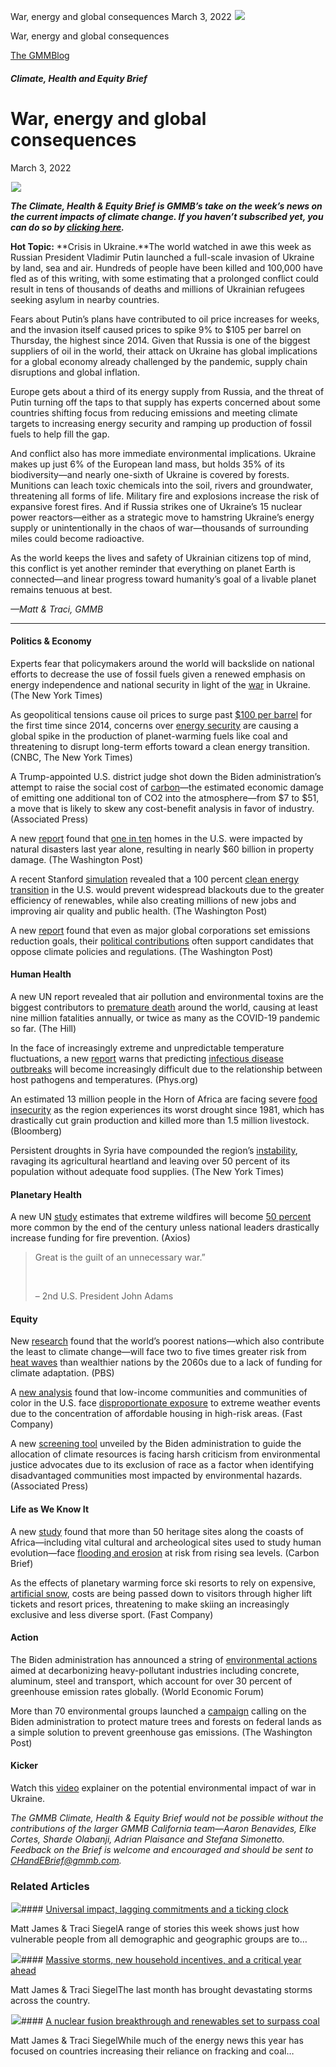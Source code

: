 



War, energy and global consequences
March 3, 2022
![](data:image/gif;base64,R0lGODlhAQABAAAAACH5BAEKAAEALAAAAAABAAEAAAICTAEAOw==)![](https://www.gmmb.com/wp-content/uploads/2022/03/Picture1.png)



War, energy and global consequences





 [The GMMBlog](/blog/)



##### Climate, Health and Equity Brief

 War, energy and global consequences
===================================


March 3, 2022



![](data:image/gif;base64,R0lGODlhAQABAAAAACH5BAEKAAEALAAAAAABAAEAAAICTAEAOw==)![](https://www.gmmb.com/wp-content/uploads/2022/03/Picture1-552x448.png) 


***The Climate, Health & Equity Brief is GMMB’s take on the week’s news on the current impacts of climate change. If you haven’t subscribed yet, you can do so by [clicking here](https://mailchimp.us4.list-manage.com/subscribe?u=f2f8c4bdabe1a2a83f914e813&id=4a13a601e2).***


**Hot Topic:** **Crisis in Ukraine.**The world watched in awe this week as Russian President Vladimir Putin launched a full-scale invasion of Ukraine by land, sea and air. Hundreds of people have been killed and 100,000 have fled as of this writing, with some estimating that a prolonged conflict could result in tens of thousands of deaths and millions of Ukrainian refugees seeking asylum in nearby countries.


Fears about Putin’s plans have contributed to oil price increases for weeks, and the invasion itself caused prices to spike 9% to $105 per barrel on Thursday, the highest since 2014. Given that Russia is one of the biggest suppliers of oil in the world, their attack on Ukraine has global implications for a global economy already challenged by the pandemic, supply chain disruptions and global inflation.


Europe gets about a third of its energy supply from Russia, and the threat of Putin turning off the taps to that supply has experts concerned about some countries shifting focus from reducing emissions and meeting climate targets to increasing energy security and ramping up production of fossil fuels to help fill the gap.


And conflict also has more immediate environmental implications. Ukraine makes up just 6% of the European land mass, but holds 35% of its biodiversity—and nearly one-sixth of Ukraine is covered by forests. Munitions can leach toxic chemicals into the soil, rivers and groundwater, threatening all forms of life. Military fire and explosions increase the risk of expansive forest fires. And if Russia strikes one of Ukraine’s 15 nuclear power reactors—either as a strategic move to hamstring Ukraine’s energy supply or unintentionally in the chaos of war—thousands of surrounding miles could become radioactive.


As the world keeps the lives and safety of Ukrainian citizens top of mind, this conflict is yet another reminder that everything on planet Earth is connected—and linear progress toward humanity’s goal of a livable planet remains tenuous at best.


*—Matt & Traci, GMMB*




---


#### Politics & Economy


Experts fear that policymakers around the world will backslide on national efforts to decrease the use of fossil fuels given a renewed emphasis on energy independence and national security in light of the [war](https://www.nytimes.com/2022/02/23/business/economy/russia-ukraine-energy-security-climate-change.html) in Ukraine. (The New York Times)


As geopolitical tensions cause oil prices to surge past [$100 per barrel](https://www.cnbc.com/2022/02/24/oil-prices-jump-as-russia-launches-attack-on-ukraine.html) for the first time since 2014, concerns over [energy security](https://www.nytimes.com/2022/02/23/business/economy/russia-ukraine-energy-security-climate-change.html) are causing a global spike in the production of planet-warming fuels like coal and threatening to disrupt long-term efforts toward a clean energy transition. (CNBC, The New York Times)


A Trump-appointed U.S. district judge shot down the Biden administration’s attempt to raise the social cost of [carbon](https://apnews.com/article/climate-joe-biden-business-trending-news-louisiana-8d06087eb01ebdcf8f60be06a99c05d0)—the estimated economic damage of emitting one additional ton of CO2 into the atmosphere—from $7 to $51, a move that is likely to skew any cost-benefit analysis in favor of industry. (Associated Press)


A new [report](https://www.corelogic.com/intelligence/2020-climate-change-catastrophe-report/) found that [one in ten](https://www.washingtonpost.com/politics/2022/02/17/weather-disasters-affected-1-10-homes-country-last-year-report-finds/) homes in the U.S. were impacted by natural disasters last year alone, resulting in nearly $60 billion in property damage. (The Washington Post)


A recent Stanford [simulation](https://web.stanford.edu/group/efmh/jacobson/Articles/I/21-USStates-PDFs/21-USStatesPaper.pdf) revealed that a 100 percent [clean energy transition](https://www.washingtonpost.com/weather/2022/02/20/texas-energy-winter-renewable-jacobson-dessler-rogan/) in the U.S. would prevent widespread blackouts due to the greater efficiency of renewables, while also creating millions of new jobs and improving air quality and public health. (The Washington Post)


A new [report](https://www.politicalaccountability.net/wp-content/uploads/2022/02/Hollow_Policies_v2_final.pdf) found that even as major global corporations set emissions reduction goals, their [political contributions](https://www.washingtonpost.com/politics/2022/02/23/top-companies-are-undermining-their-climate-pledges-with-political-donations-report-says/) often support candidates that oppose climate policies and regulations. (The Washington Post)


#### Human Health


A new UN report revealed that air pollution and environmental toxins are the biggest contributors to [premature death](https://thehill.com/policy/energy-environment/594375-un-report-pollution-causing-more-deaths-than-first-18-months-of) around the world, causing at least nine million fatalities annually, or twice as many as the COVID-19 pandemic so far. (The Hill)


In the face of increasingly extreme and unpredictable temperature fluctuations, a new [report](https://elifesciences.org/articles/72861) warns that predicting [infectious disease outbreaks](https://phys.org/news/2022-02-climate-extreme-weather-complex-effects.html) will become increasingly difficult due to the relationship between host pathogens and temperatures. (Phys.org)


An estimated 13 million people in the Horn of Africa are facing severe [food insecurity](https://www.bloomberg.com/news/articles/2022-02-15/un-horn-of-africa-drought-kills-over-1-5-million-livestock) as the region experiences its worst drought since 1981, which has drastically cut grain production and killed more than 1.5 million livestock. (Bloomberg)


Persistent droughts in Syria have compounded the region’s [instability](https://www.nytimes.com/2022/02/19/world/middleeast/syria-drought-climate-food.html), ravaging its agricultural heartland and leaving over 50 percent of its population without adequate food supplies. (The New York Times)


#### Planetary Health


A new UN [study](https://www.unep.org/resources/report/spreading-wildfire-rising-threat-extraordinary-landscape-fires) estimates that extreme wildfires will become [50 percent](https://www.axios.com/un-wildfire-risk-to-increase-driven-by-climate-change-900bb00e-c3a7-4963-942f-ce2c116cd94a.html?utm_source=twitter&utm_medium=social&ute_campaign=onhrs) more common by the end of the century unless national leaders drastically increase funding for fire prevention. (Axios)



> Great is the guilt of an unnecessary war.”
> 
> 
>  
> 
> 
> – 2nd U.S. President John Adams
> 
> 


#### Equity


New [research](https://agupubs.onlinelibrary.wiley.com/doi/10.1029/2021EF002488) found that the world’s poorest nations—which also contribute the least to climate change—will face two to five times greater risk from [heat waves](https://www.pbs.org/newshour/science/how-heat-waves-exacerbated-by-climate-change-will-be-worst-for-the-worlds-poorest-nations) than wealthier nations by the 2060s due to a lack of funding for climate adaptation. (PBS)


A [new analysis](https://www.tandfonline.com/doi/full/10.1080/10511482.2011.624528) found that low-income communities and communities of color in the U.S. face [disproportionate exposure](https://www.fastcompany.com/90721097/natural-disasters-can-wipe-out-affordable-housing-for-years) to extreme weather events due to the concentration of affordable housing in high-risk areas. (Fast Company)


A new [screening tool](https://apnews.com/article/climate-science-environment-pollution-fe337100f1bb1f5fa86f081af8a3b69f) unveiled by the Biden administration to guide the allocation of climate resources is facing harsh criticism from environmental justice advocates due to its exclusion of race as a factor when identifying disadvantaged communities most impacted by environmental hazards. (Associated Press)


#### Life as We Know It


A new [study](https://www.nature.com/articles/s41558-022-01280-1) found that more than 50 heritage sites along the coasts of Africa—including vital cultural and archeological sites used to study human evolution—face [flooding and erosion](https://www.carbonbrief.org/mapped-african-world-heritage-sites-threatened-by-sea-level-rise-to-triple-by-2050) at risk from rising sea levels. (Carbon Brief)


As the effects of planetary warming force ski resorts to rely on expensive, [artificial snow](https://www.fastcompany.com/90723619/climate-change-will-make-skiing-an-even-more-exclusive-less-diverse-sport), costs are being passed down to visitors through higher lift tickets and resort prices, threatening to make skiing an increasingly exclusive and less diverse sport. (Fast Company)


#### Action


The Biden administration has announced a string of [environmental actions](https://www.weforum.org/agenda/2022/02/us-commitment-to-lower-emissions-affect-on-climate-change/) aimed at decarbonizing heavy-pollutant industries including concrete, aluminum, steel and transport, which account for over 30 percent of greenhouse emission rates globally. (World Economic Forum)


More than 70 environmental groups launched a [campaign](https://www.washingtonpost.com/politics/2022/02/15/top-environmental-groups-call-president-biden-protect-mature-trees-forests-federal-lands-logging/) calling on the Biden administration to protect mature trees and forests on federal lands as a simple solution to prevent greenhouse gas emissions. (The Washington Post)


#### Kicker


Watch this [video](https://www.downtoearth.org.in/video/environment/environmental-impacts-of-the-russia-ukraine-conflict-81699) explainer on the potential environmental impact of war in Ukraine.


*The GMMB Climate, Health & Equity Brief would not be possible without the contributions of the larger GMMB California team—Aaron Benavides, Elke Cortes, Sharde Olabanji, Adrian Plaisance and Stefana Simonetto. Feedback on the Brief is welcome and encouraged and should be sent to [CHandEBrief@gmmb.com](mailto:CHandEBrief@gmmb.com).*









### Related Articles

![](data:image/gif;base64,R0lGODlhAQABAAAAACH5BAEKAAEALAAAAAABAAEAAAICTAEAOw==)![](https://www.gmmb.com/wp-content/uploads/2023/01/c53f7cb5-08a2-d0cf-d9a1-c8ef2c9b55e0-380x200.png)#### [Universal impact, lagging commitments and a ticking clock](https://www.gmmb.com/news/universal-impact-lagging-commitments-and-a-ticking-clock/)

Matt James & Traci SiegelA range of stories this week shows just how vulnerable people from all demographic and geographic groups are to…

![](data:image/gif;base64,R0lGODlhAQABAAAAACH5BAEKAAEALAAAAAABAAEAAAICTAEAOw==)![](https://www.gmmb.com/wp-content/uploads/2023/01/Picture1-380x200.png)#### [Massive storms, new household incentives, and a critical year ahead](https://www.gmmb.com/news/massive-storms-new-household-incentives-and-a-critical-year-ahead-and-renewables-set-to-surpass-coal-2/)

Matt James & Traci SiegelThe last month has brought devastating storms across the country.

![](data:image/gif;base64,R0lGODlhAQABAAAAACH5BAEKAAEALAAAAAABAAEAAAICTAEAOw==)![](https://www.gmmb.com/wp-content/uploads/2022/12/Picture1-380x200.png)#### [A nuclear fusion breakthrough and renewables set to surpass coal](https://www.gmmb.com/news/a-nuclear-fusion-breakthrough-and-renewables-set-to-surpass-coal/)

Matt James & Traci SiegelWhile much of the energy news this year has focused on countries increasing their reliance on fracking and coal…




